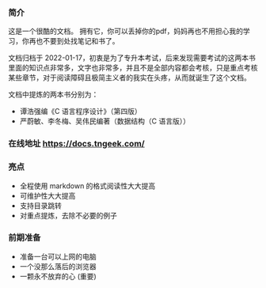 ### 简介

这是一个很酷的文档。
拥有它，你可以丢掉你的pdf，妈妈再也不用担心我的学习，你再也不要到处找笔记和书了。

文档归档于 2022-01-17，初衷是为了专升本考试，后来发现需要考试的这两本书里面的知识点非常多，文字也非常多，并且不是全部内容都会考核，只是重点考核某些章节，对于阅读障碍且极简主义者的我实在头疼，从而就诞生了这个文档。

文档中提炼的两本书分别为：
- 谭浩强编《C 语言程序设计》（第四版）
- 严蔚敏、李冬梅、吴伟民编著（数据结构（C 语言版））

### 在线地址 https://docs.tngeek.com/


### 亮点 

- 全程使用 markdown 的格式阅读性大大提高
- 可维护性大大提高
- 支持目录跳转
- 对重点提炼，去除不必要的例子



### 前期准备

- 准备一台可以上网的电脑
- 一个没那么落后的浏览器
- 一颗永不放弃的心 (重要)
